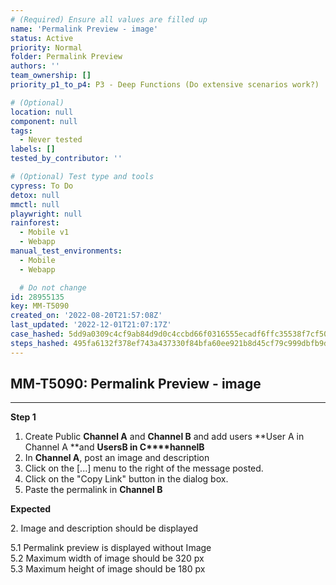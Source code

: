 ```yaml
---
# (Required) Ensure all values are filled up
name: 'Permalink Preview - image'
status: Active
priority: Normal
folder: Permalink Preview
authors: ''
team_ownership: []
priority_p1_to_p4: P3 - Deep Functions (Do extensive scenarios work?)

# (Optional)
location: null
component: null
tags:
  - Never tested
labels: []
tested_by_contributor: ''

# (Optional) Test type and tools
cypress: To Do
detox: null
mmctl: null
playwright: null
rainforest:
  - Mobile v1
  - Webapp
manual_test_environments:
  - Mobile
  - Webapp

  # Do not change
id: 28955135
key: MM-T5090
created_on: '2022-08-20T21:57:08Z'
last_updated: '2022-12-01T21:07:17Z'
case_hashed: 5dd9a0309c4cf9ab84d9d0c4ccbd66f0316555ecadf6ffc35538f7cf50b08c9f234910b1b657f45c968dae16679611e6
steps_hashed: 495fa6132f378ef743a437330f84bfa60ee921b8d45cf79c999dbfb9d5f0f636acc3aac91fbe3f70ba8891f8d548ee6b
---
```


<!-- (Auto-generated) Based on frontmatter's "key" and "name" -->

## MM-T5090: Permalink Preview - image

---

**Step 1**

1. Create Public **Channel A** and **Channel B** and add users \*\*User A in Channel A \*\*and **UsersB in C\*\*\*\*hannelB**
2. In **Channel A**, post an image and description
3. Click on the \[...] menu to the right of the message posted.
4. Click on the "Copy Link" button in the dialog box.
5. Paste the permalink in **Channel B**

**Expected**

2\. Image and description should be displayed

5.1 Permalink preview is displayed without Image\
5.2 Maximum width of image should be 320 px\
5.3 Maximum height of image should be 180 px
